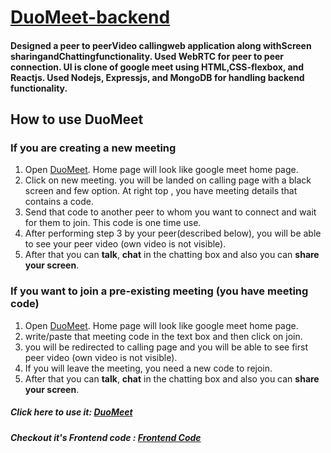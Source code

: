 # [DuoMeet-backend](https://github.com/buddykai/DuoMeet---Backend)

#### Designed a peer to peerVideo callingweb application along withScreen sharingandChattingfunctionality. Used WebRTC for peer to peer connection. UI is clone of google meet using HTML,CSS-flexbox, and Reactjs. Used Nodejs, Expressjs, and MongoDB for handling backend functionality.


## How to use DuoMeet

### If you are creating a new meeting

1. Open [DuoMeet](https://duomeet355.web.app/). Home page will look like google meet home page.
2. Click on new meeting. you will be landed on calling page with a black screen and few option. At right top , you have meeting details that contains a code.
3. Send that code to another peer to whom you want to connect and wait for them to join. This code is one time use.
4. After performing step 3 by your peer(described below), you will be able to see your peer video (own video is not visible).
5. After that you can **talk**, **chat** in the chatting box and also you can **share your screen**.

### If you want to join a pre-existing meeting (you have meeting code)

1. Open [DuoMeet](https://duomeet355.web.app/). Home page will look like google meet home page.
2. write/paste that meeting code in the text box and then click on join.
3. you will be redirected to calling page and you will be able to see first peer video (own video is not visible).
4. If you will leave the meeting, you need a new code to rejoin.
5. After that you can **talk**, **chat** in the chatting box and also you can **share your screen**.

##### Click here to use it: [DuoMeet](https://duomeet355.web.app/)
##### Checkout it's Frontend code : [Frontend Code](https://github.com/buddykai/DuoMeet---Frontend)
